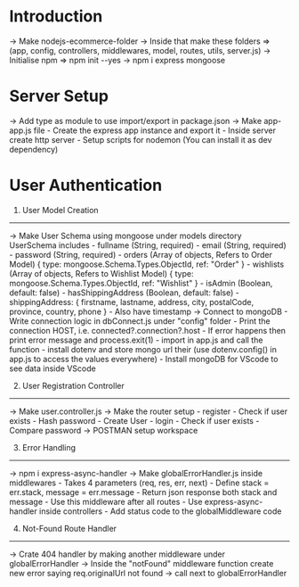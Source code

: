 Introduction
=============
-> Make nodejs-ecommerce-folder
-> Inside that make these folders => (app, config, controllers, middlewares, model, routes, utils, server.js)
-> Initialise npm => npm init --yes
-> npm i express mongoose

Server Setup
=============
-> Add type as module to use import/export in package.json
-> Make app-app.js file
	- Create the express app instance and export it
	- Inside server create http server
	- Setup scripts for nodemon (You can install it as dev dependency)

User Authentication
====================

1. User Model Creation
-----------------------------------------------------------------
-> Make User Schema using mongoose under models directory
	UserSchema includes
		- fullname (String, required)
		- email (String, required)
		- password (String, required)
		- orders (Array of objects, Refers to Order Model)
			{
				type: mongoose.Schema.Types.ObjectId,
				ref: "Order"
			}
		- wishlists (Array of objects, Refers to Wishlist Model)
			{
				type: mongoose.Schema.Types.ObjectId,
				ref: "Wishlist"
			}
		- isAdmin (Boolean, default: false)
		- hasShippingAddress (Boolean, default: false)
		- shippingAddress: {
			firstname, lastname, address, city, postalCode, province, country, phone
		}
	- Also have timestamp
-> Connect to mongoDB 
	- Write connection logic in dbConnect.js under "config" folder
	- Print the connection HOST, i.e. connected?.connection?.host
	- If error happens then print error message and process.exit(1)
	- import in app.js and call the function
	- install dotenv and store mongo url their (use dotenv.config() in app.js to access the values everywhere)
	- Install mongoDB for VScode to see data inside VScode

2. User Registration Controller
--------------------------------------------------------------------------------------
-> Make user.controller.js
-> Make the router setup
	- register
		- Check if user exists
		- Hash password
		- Create User
	- login
		- Check if user exists
		- Compare password
-> POSTMAN setup workspace

3. Error Handling
-----------------------------------------------------------------------------------------
-> npm i express-async-handler
-> Make globalErrorHandler.js inside middlewares
	- Takes 4 parameters (req, res, err, next)
	- Define stack = err.stack, message = err.message
	- Return json response both stack and message
	- Use this middleware after all routes
	- Use express-async-handler inside controllers
	- Add status code to the globalMiddleware code

4. Not-Found Route Handler
-------------------------------------------------------------------------------------------
-> Crate 404 handler by making another middleware under globalErrorHandler
-> Inside the "notFound" middleware function create new error saying req.originalUrl not found
-> call next to globalErrorHandler 